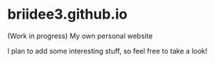# briidee3.github.io
(Work in progress) 
My own personal website

I plan to add some interesting stuff, so feel free to take a look!
